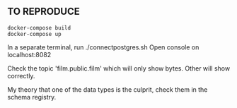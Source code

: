 ## TO REPRODUCE

```
docker-compose build
docker-compose up
```

In a separate terminal, run ./connectpostgres.sh
Open console on localhost:8082

Check the topic 'film.public.film' which will only show bytes. Other will show correctly.

My theory that one of the data types is the culprit, check them in the schema registry.